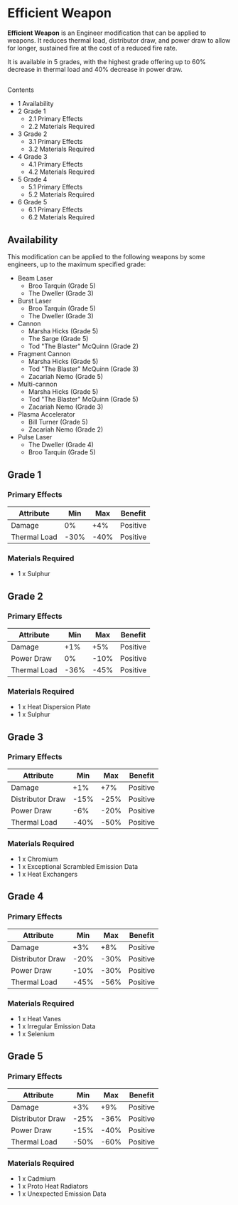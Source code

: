 # Efficient Weapon
**Efficient Weapon** is an Engineer modification that can be applied to weapons. It reduces thermal load, distributor draw, and power draw to allow for longer, sustained fire at the cost of a reduced fire rate.

It is available in 5 grades, with the highest grade offering up to 60% decrease in thermal load and 40% decrease in power draw.

## 

Contents

- 1 Availability
- 2 Grade 1
    - 2.1 Primary Effects
    - 2.2 Materials Required
- 3 Grade 2
    - 3.1 Primary Effects
    - 3.2 Materials Required
- 4 Grade 3
    - 4.1 Primary Effects
    - 4.2 Materials Required
- 5 Grade 4
    - 5.1 Primary Effects
    - 5.2 Materials Required
- 6 Grade 5
    - 6.1 Primary Effects
    - 6.2 Materials Required

## Availability

This modification can be applied to the following weapons by some engineers, up to the maximum specified grade:

- Beam Laser
    - Broo Tarquin (Grade 5)
    - The Dweller (Grade 3)
- Burst Laser
    - Broo Tarquin (Grade 5)
    - The Dweller (Grade 3)
- Cannon
    - Marsha Hicks (Grade 5)
    - The Sarge (Grade 5)
    - Tod "The Blaster" McQuinn (Grade 2)
- Fragment Cannon
    - Marsha Hicks (Grade 5)
    - Tod "The Blaster" McQuinn (Grade 3)
    - Zacariah Nemo (Grade 5)
- Multi-cannon
    - Marsha Hicks (Grade 5)
    - Tod "The Blaster" McQuinn (Grade 5)
    - Zacariah Nemo (Grade 3)
- Plasma Accelerator
    - Bill Turner (Grade 5)
    - Zacariah Nemo (Grade 2)
- Pulse Laser
    - The Dweller (Grade 4)
    - Broo Tarquin (Grade 5)

## Grade 1

### Primary Effects

| Attribute | Min | Max | Benefit |
| --- | --- | --- | --- |
| Damage | 0% | +4% | Positive |
| Thermal Load | -30% | -40% | Positive |

### Materials Required

- 1 x Sulphur

## Grade 2

### Primary Effects

| Attribute | Min | Max | Benefit |
| --- | --- | --- | --- |
| Damage | +1% | +5% | Positive |
| Power Draw | 0% | -10% | Positive |
| Thermal Load | -36% | -45% | Positive |

### Materials Required

- 1 x Heat Dispersion Plate
- 1 x Sulphur

## Grade 3

### Primary Effects

| Attribute | Min | Max | Benefit |
| --- | --- | --- | --- |
| Damage | +1% | +7% | Positive |
| Distributor Draw | -15% | -25% | Positive |
| Power Draw | -6% | -20% | Positive |
| Thermal Load | -40% | -50% | Positive |

### Materials Required

- 1 x Chromium
- 1 x Exceptional Scrambled Emission Data
- 1 x Heat Exchangers

## Grade 4

### Primary Effects

| Attribute | Min | Max | Benefit |
| --- | --- | --- | --- |
| Damage | +3% | +8% | Positive |
| Distributor Draw | -20% | -30% | Positive |
| Power Draw | -10% | -30% | Positive |
| Thermal Load | -45% | -56% | Positive |

### Materials Required

- 1 x Heat Vanes
- 1 x Irregular Emission Data
- 1 x Selenium

## Grade 5

### Primary Effects

| Attribute | Min | Max | Benefit |
| --- | --- | --- | --- |
| Damage | +3% | +9% | Positive |
| Distributor Draw | -25% | -36% | Positive |
| Power Draw | -15% | -40% | Positive |
| Thermal Load | -50% | -60% | Positive |

### Materials Required

- 1 x Cadmium
- 1 x Proto Heat Radiators
- 1 x Unexpected Emission Data